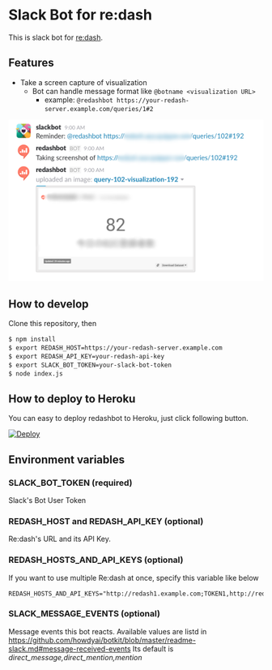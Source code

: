 # Slack Bot for re:dash

This is slack bot for [re:dash](https://redash.io).

## Features

- Take a screen capture of visualization
  - Bot can handle message format like `@botname <visualization URL>`
    - example: `@redashbot https://your-redash-server.example.com/queries/1#2`

![screenshot.png](./images/screenshot.png)

## How to develop

Clone this repository, then

```bash
$ npm install
$ export REDASH_HOST=https://your-redash-server.example.com
$ export REDASH_API_KEY=your-redash-api-key
$ export SLACK_BOT_TOKEN=your-slack-bot-token
$ node index.js
```

## How to deploy to Heroku

You can easy to deploy redashbot to Heroku, just click following button.

[![Deploy](https://www.herokucdn.com/deploy/button.svg)](https://heroku.com/deploy)

## Environment variables

### SLACK_BOT_TOKEN (required)

Slack's Bot User Token

### REDASH_HOST and REDASH_API_KEY (optional)

Re:dash's URL and its API Key.

### REDASH_HOSTS_AND_API_KEYS (optional)

If you want to use multiple Re:dash at once, specify this variable like below

```
REDASH_HOSTS_AND_API_KEYS="http://redash1.example.com;TOKEN1,http://redash2.example.com;TOKEN2"
```

### SLACK_MESSAGE_EVENTS (optional)

Message events this bot reacts.
Available values are listd in https://github.com/howdyai/botkit/blob/master/readme-slack.md#message-received-events
Its default is *direct_message,direct_mention,mention*


